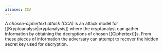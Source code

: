 ```yaml
---
aliases: CCA
---
```


A *chosen-ciphertext attack (CCA)* is an attack model for [[Kryptoanalyse|cryptanalysis]] where the cryptanalyst can gather information by obtaining the decryptions of chosen [[Ciphertext]]s. From these pieces of information the adversary can attempt to recover the hidden secret key used for decryption.